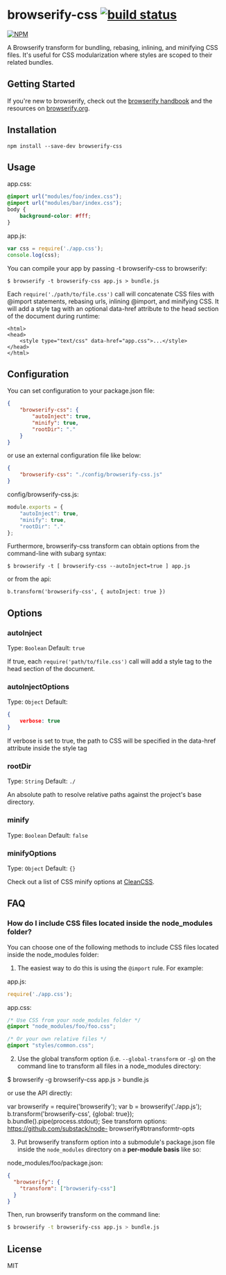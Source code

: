 # browserify-css [![build status](https://travis-ci.org/cheton/browserify-css.svg?branch=master)](https://travis-ci.org/cheton/browserify-css)

[![NPM](https://nodei.co/npm/browserify-css.png?downloads=true&stars=true)](https://nodei.co/npm/browserify-css/)

A Browserify transform for bundling, rebasing, inlining, and minifying CSS files. It's useful for CSS modularization where styles are scoped to their related bundles.

## Getting Started

If you're new to browserify, check out the [browserify handbook](https://github.com/substack/browserify-handbook) and the resources on [browserify.org](http://browserify.org/).

## Installation

`npm install --save-dev browserify-css`

## Usage

app.css:
``` css
@import url("modules/foo/index.css");
@import url("modules/bar/index.css");
body {
    background-color: #fff;
}
```

app.js:
``` js
var css = require('./app.css');
console.log(css);
```

You can compile your app by passing -t browserify-css to browserify:
```
$ browserify -t browserify-css app.js > bundle.js
```

Each `require('./path/to/file.css')` call will concatenate CSS files with @import statements, rebasing urls, inlining @import, and minifying CSS. It will add a style tag with an optional data-href attribute to the head section of the document during runtime:

```
<html>
<head>
    <style type="text/css" data-href="app.css">...</style>
</head>
</html>
```

## Configuration

You can set configuration to your package.json file:
``` json
{
    "browserify-css": {
        "autoInject": true,
        "minify": true,
        "rootDir": "."
    }
}
```

or use an external configuration file like below:
``` json
{
    "browserify-css": "./config/browserify-css.js"
}
```

config/browserify-css.js:
``` js
module.exports = {
    "autoInject": true,
    "minify": true,
    "rootDir": "."
};
```

Furthermore, browserify-css transform can obtain options from the command-line with subarg syntax:
```
$ browserify -t [ browserify-css --autoInject=true ] app.js
```
or from the api:
```
b.transform('browserify-css', { autoInject: true })
```

## Options

### autoInject

Type: `Boolean`
Default: `true`

If true, each `require('path/to/file.css')` call will add a style tag to the head section of the document.

### autoInjectOptions

Type: `Object`
Default: 
``` json
{
    verbose: true
}
```

If verbose is set to true, the path to CSS will be specified in the data-href attribute inside the style tag

### rootDir

Type: `String`
Default: `./`

An absolute path to resolve relative paths against the project's base directory.

### minify

Type: `Boolean`
Default: `false`

### minifyOptions

Type: `Object`
Default: `{}`

Check out a list of CSS minify options at [CleanCSS](https://github.com/jakubpawlowicz/clean-css#how-to-use-clean-css-programmatically).

## FAQ 
### How do I include CSS files located inside the node_modules folder?
You can choose one of the following methods to include CSS files located inside the node_modules folder:

1. The easiest way to do this is using the `@import` rule. For example:

  app.js:
  ``` javascript
  require('./app.css');
  ```

  app.css:
  ``` css
  /* Use CSS from your node_modules folder */
  @import "node_modules/foo/foo.css";

  /* Or your own relative files */
  @import "styles/common.css";
  ```
  
2. Use the global transform option (i.e. `--global-transform` or `-g`) on the command line to transform all files in a node_modules directory:

  $ browserify -g browserify-css app.js > bundle.js 

  or use the API directly:

  var browserify = require('browserify');
  var b = browserify('./app.js');
  b.transform('browserify-css', {global: true});
  b.bundle().pipe(process.stdout);
  See transform options: https://github.com/substack/node-  browserify#btransformtr-opts

3. Put browserify transform option into a submodule's package.json file inside the `node_modules` directory on a **per-module basis** like so:

  node_modules/foo/package.json:
  ``` json
  {
    "browserify": {
      "transform": ["browserify-css"]
    }
  }
  ```

  Then, run browserify transform on the command line:
  ``` bash
  $ browserify -t browserify-css app.js > bundle.js 
  ```


  

## License

MIT
